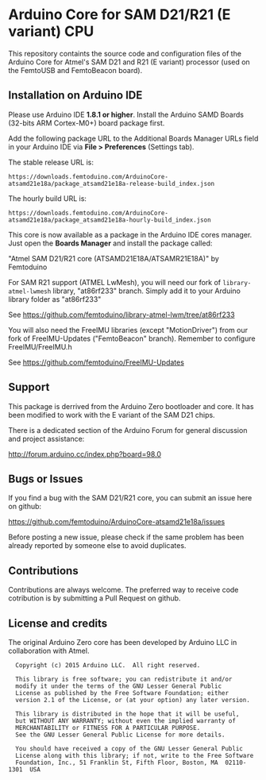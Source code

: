 # Arduino Core for SAM D21/R21 (E variant) CPU

This repository containts the source code and configuration files of the Arduino Core
for Atmel's SAM D21 and R21 (E variant) processor (used on the FemtoUSB and FemtoBeacon board).

## Installation on Arduino IDE

Please use Arduino IDE **1.8.1 or higher**. Install the Arduino SAMD Boards (32-bits ARM Cortex-M0+) board package first.

Add the following package URL to the Additional Boards Manager URLs field in your Arduino IDE via **File > Preferences** (Settings tab).

The stable release URL is:

```
https://downloads.femtoduino.com/ArduinoCore-atsamd21e18a/package_atsamd21e18a-release-build_index.json
```
The hourly build URL is:

```
https://downloads.femtoduino.com/ArduinoCore-atsamd21e18a/package_atsamd21e18a-hourly-build_index.json
```

This core is now available as a package in the Arduino IDE cores manager.
Just open the **Boards Manager** and install the package called:

"Atmel SAM D21/R21 core (ATSAMD21E18A/ATSAMR21E18A)" by Femtoduino



For SAM R21 support (ATMEL LwMesh), you will need our fork of `library-atmel-lwmesh` library, "at86rf233" branch. Simply add it to your Arduino library folder as "at86rf233"

See https://github.com/femtoduino/library-atmel-lwm/tree/at86rf233

You will also need the FreeIMU libraries (except "MotionDriver") from our fork of FreeIMU-Updates ("FemtoBeacon" branch). Remember to configure FreeIMU/FreeIMU.h

See https://github.com/femtoduino/FreeIMU-Updates


## Support

This package is derrived from the Arduino Zero bootloader and core. It has been modified to work with the E variant of the SAM D21 chips.

There is a dedicated section of the Arduino Forum for general discussion and project assistance:

http://forum.arduino.cc/index.php?board=98.0

## Bugs or Issues

If you find a bug with the SAM D21/R21 core, you can submit an issue here on github:

https://github.com/femtoduino/ArduinoCore-atsamd21e18a/issues

Before posting a new issue, please check if the same problem has been already reported by someone else
to avoid duplicates.

## Contributions

Contributions are always welcome. The preferred way to receive code cotribution is by submitting a 
Pull Request on github.


## License and credits

The original Arduino Zero core has been developed by Arduino LLC in collaboration with Atmel.

```
  Copyright (c) 2015 Arduino LLC.  All right reserved.

  This library is free software; you can redistribute it and/or
  modify it under the terms of the GNU Lesser General Public
  License as published by the Free Software Foundation; either
  version 2.1 of the License, or (at your option) any later version.

  This library is distributed in the hope that it will be useful,
  but WITHOUT ANY WARRANTY; without even the implied warranty of
  MERCHANTABILITY or FITNESS FOR A PARTICULAR PURPOSE.
  See the GNU Lesser General Public License for more details.

  You should have received a copy of the GNU Lesser General Public
  License along with this library; if not, write to the Free Software
  Foundation, Inc., 51 Franklin St, Fifth Floor, Boston, MA  02110-1301  USA
```

